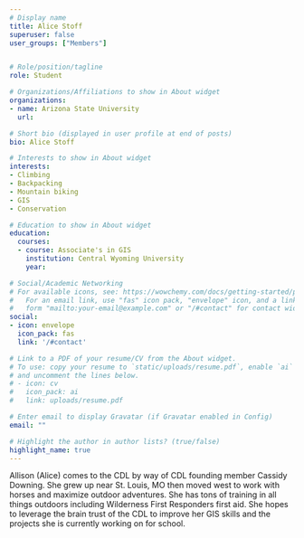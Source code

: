 ```yaml
---
# Display name
title: Alice Stoff
superuser: false
user_groups: ["Members"]


# Role/position/tagline
role: Student

# Organizations/Affiliations to show in About widget
organizations:
- name: Arizona State University
  url: 

# Short bio (displayed in user profile at end of posts)
bio: Alice Stoff

# Interests to show in About widget
interests:
- Climbing
- Backpacking
- Mountain biking
- GIS
- Conservation

# Education to show in About widget
education:
  courses:
  - course: Associate's in GIS
    institution: Central Wyoming University
    year: 

# Social/Academic Networking
# For available icons, see: https://wowchemy.com/docs/getting-started/page-builder/#icons
#   For an email link, use "fas" icon pack, "envelope" icon, and a link in the
#   form "mailto:your-email@example.com" or "/#contact" for contact widget.
social:
- icon: envelope
  icon_pack: fas
  link: '/#contact'

# Link to a PDF of your resume/CV from the About widget.
# To use: copy your resume to `static/uploads/resume.pdf`, enable `ai` icons in `params.toml`,
# and uncomment the lines below.
# - icon: cv
#   icon_pack: ai
#   link: uploads/resume.pdf

# Enter email to display Gravatar (if Gravatar enabled in Config)
email: ""

# Highlight the author in author lists? (true/false)
highlight_name: true
---
```


Allison (Alice) comes to the CDL by way of CDL founding member Cassidy Downing.  She grew up near St. Louis, MO then moved west to work with horses and maximize outdoor adventures.  She has tons of training in all things outdoors including Wilderness First Responders first aid.  She hopes to leverage the brain trust of the CDL to improve her GIS skills and the projects she is currently working on for school. 









